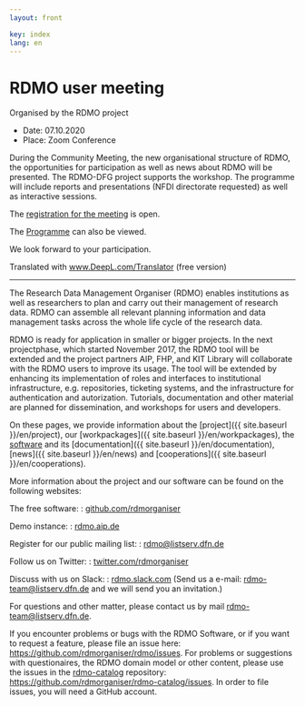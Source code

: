 ```yaml
---
layout: front

key: index
lang: en
---
```


RDMO user meeting
=========

Organised by the RDMO project

- Date: 07.10.2020
- Place: Zoom Conference

During the Community Meeting, the new organisational structure of RDMO, the opportunities for participation as well as news about RDMO will be presented. The RDMO-DFG project supports the workshop. The programme will include reports and presentations (NFDI directorate requested) as well as interactive sessions.

The [registration for the meeting](https://meetings.aip.de/event/9/) is open.

The [Programme](/en/events/workshop102020_programm/) can also be viewed.

We look forward to your participation.

Translated with www.DeepL.com/Translator (free version)


<hr>

The Research Data Management Organiser (RDMO) enables institutions as well as researchers
to plan and carry out their management of research data. RDMO can assemble all relevant planning information
and data management tasks across the whole life cycle of the research data.

RDMO is ready for application in smaller or bigger projects. In the next projectphase, which started November 2017, the
RDMO tool will be extended and the project partners AIP, FHP, and KIT Library will collaborate with the RDMO users
to improve its usage.
The tool will be extended by enhancing its implementation of roles and interfaces to institutional infrastructure,
e.g. repositories, ticketing systems, and the infrastructure for authentication and autorization.
Tutorials, documentation and other material are planned for dissemination, and workshops for users and developers.

On these pages, we provide information about the [project]({{ site.baseurl }}/en/project), our [workpackages]({{ site.baseurl }}/en/workpackages), the [software]({{site.baseurl}}/en/software) and its [documentation]({{ site.baseurl }}/en/documentation), [news]({{ site.baseurl }}/en/news) and [cooperations]({{ site.baseurl }}/en/cooperations).

More information about the project and our software can be found on the following websites:

The free software:
: [github.com/rdmorganiser](https://github.com/rdmorganiser)

Demo instance:
: [rdmo.aip.de](https://rdmo.aip.de)

Register for our public mailing list:
: [rdmo@listserv.dfn.de](https://www.listserv.dfn.de/sympa/info/rdmo)

Follow us on Twitter:
: [twitter.com/rdmorganiser](https://twitter.com/rdmorganiser)

Discuss with us on Slack:
: [rdmo.slack.com](https://rdmo.slack.com)
(Send us a e-mail: <a href="mailto:rdmo-team@listserv.dfn.de">rdmo-team@listserv.dfn.de</a> and we will send you an invitation.)

For questions and other matter, please contact us by mail <a href="mailto:rdmo-team@listserv.dfn.de">rdmo-team@listserv.dfn.de</a>.

If you encounter problems or bugs with the RDMO Software, or if you want to request a feature, please file an issue here: <https://github.com/rdmorganiser/rdmo/issues>. For problems or suggestions with questionaires, the RDMO domain model or other content, please use the issues in the [rdmo-catalog](https://github.com/rdmorganiser/rdmo-catalog) repository: <https://github.com/rdmorganiser/rdmo-catalog/issues>. In order to file issues, you will need a GitHub account.
